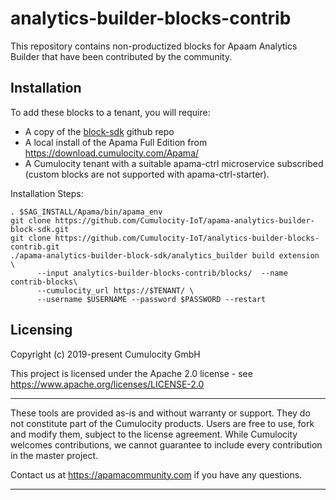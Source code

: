 # analytics-builder-blocks-contrib
This repository contains non-productized blocks for Apaam Analytics Builder that have been contributed by the community.

## Installation
To add these blocks to a tenant, you will require:

* A copy of the [block-sdk](https://github.com/Cumulocity-IoT/apama-analytics-builder-block-sdk) github repo
* A local install of the Apama Full Edition from https://download.cumulocity.com/Apama/
* A Cumulocity tenant with a suitable apama-ctrl microservice subscribed (custom blocks are not supported with apama-ctrl-starter).

Installation Steps:

```
. $SAG_INSTALL/Apama/bin/apama_env
git clone https://github.com/Cumulocity-IoT/apama-analytics-builder-block-sdk.git
git clone https://github.com/Cumulocity-IoT/analytics-builder-blocks-contrib.git
./apama-analytics-builder-block-sdk/analytics_builder build extension \
      --input analytics-builder-blocks-contrib/blocks/  --name contrib-blocks\
      --cumulocity_url https://$TENANT/ \
      --username $USERNAME --password $PASSWORD --restart
```



## Licensing

Copyright (c) 2019-present Cumulocity GmbH

This project is licensed under the Apache 2.0 license - see <https://www.apache.org/licenses/LICENSE-2.0>

______________________
These tools are provided as-is and without warranty or support. They do not constitute part of the Cumulocity products. Users are free to use, fork and modify them, subject to the license agreement. While Cumulocity welcomes contributions, we cannot guarantee to include every contribution in the master project.

Contact us at https://apamacommunity.com if you have any questions.
______________________

